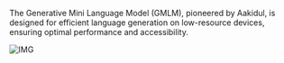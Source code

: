 The Generative Mini Language Model (GMLM), pioneered by Aakidul, is designed for efficient language generation on low-resource devices, ensuring optimal performance and accessibility.

<!DOCTYPE html>
<html lang="en">
<head>
    <meta charset="UTF-8">
</head>
<body>
    <img src="" alt="IMG">
</body>
</html>

